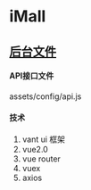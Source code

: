 # iMall

## [后台文件](https://github.com/doubleleee/iMall-server.git)




#### API接口文件

assets/config/api.js



#### 技术

1. vant ui 框架
2. vue2.0
3. vue router
4. vuex
5. axios
